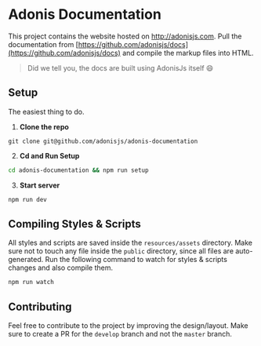 # Adonis Documentation

This project contains the website hosted on http://adonisjs.com. Pull the documentation from [https://github.com/adonisjs/docs](https://github.com/adonisjs/docs) and compile the markup files into HTML.

> Did we tell you, the docs are built using AdonisJs itself :smile:

## Setup
The easiest thing to do.

1. **Clone the repo**
```
git clone git@github.com/adonisjs/adonis-documentation
```
2. **Cd and Run Setup**
```bash
cd adonis-documentation && npm run setup
```
3. **Start server**
```bash
npm run dev
```

## Compiling Styles & Scripts
All styles and scripts are saved inside the `resources/assets` directory. Make sure not to touch any file inside the `public` directory, since all files are auto-generated. Run the following command to watch for styles & scripts changes and also compile them.

```bash
npm run watch
```

## Contributing

Feel free to contribute to the project by improving the design/layout. Make sure to create a PR for the `develop` branch and not the `master` branch.
